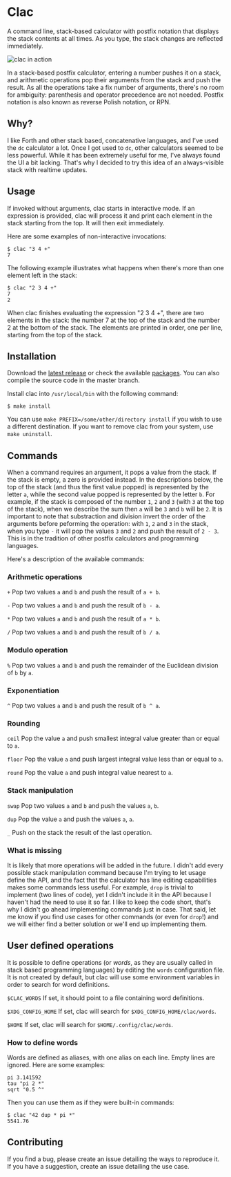 # Clac

A command line, stack-based calculator with postfix notation that
displays the stack contents at all times. As you type, the stack
changes are reflected immediately.

![clac in action](http://files.soveran.com/misc/clac.gif)

In a stack-based postfix calculator, entering a number pushes it
on a stack, and arithmetic operations pop their arguments from the
stack and push the result. As all the operations take a fix number
of arguments, there's no room for ambiguity: parenthesis and operator
precedence are not needed. Postfix notation is also known as reverse
Polish notation, or RPN.

Why?
----

I like Forth and other stack based, concatenative languages, and
I've used the `dc` calculator a lot. Once I got used to `dc`, other
calculators seemed to be less powerful. While it has been extremely
useful for me, I've always found the UI a bit lacking. That's why
I decided to try this idea of an always-visible stack with realtime
updates.

Usage
-----

If invoked without arguments, clac starts in interactive mode. If
an expression is provided, clac will process it and print each
element in the stack starting from the top. It will then exit
immediately.

Here are some examples of non-interactive invocations:

```terminal
$ clac "3 4 +"
7
```

The following example illustrates what happens when there's more
than one element left in the stack:

```terminal
$ clac "2 3 4 +"
7
2
```

When clac finishes evaluating the expression "2 3 4 +", there are
two elements in the stack: the number 7 at the top of the stack and
the number 2 at the bottom of the stack. The elements are printed
in order, one per line, starting from the top of the stack.

Installation
------------

Download the [latest release][releases] or check the available
[packages][packages]. You can also compile the source code in the
master branch.

[releases]: https://github.com/soveran/clac/releases
[packages]: https://github.com/soveran/clac/wiki/Distribution-Packages

Install clac into `/usr/local/bin` with the following command:

    $ make install

You can use `make PREFIX=/some/other/directory install` if you wish
to use a different destination. If you want to remove clac from
your system, use `make uninstall`.

Commands
--------

When a command requires an argument, it pops a value from the stack.
If the stack is empty, a zero is provided instead. In the descriptions
below, the top of the stack (and thus the first value popped) is
represented by the letter `a`, while the second value popped is
represented by the letter `b`. For example, if the stack is composed
of the number `1`, `2` and `3` (with `3` at the top of the stack),
when we describe the sum then `a` will be `3` and `b` will be `2`.
It is important to note that substraction and division invert the
order of the arguments before peforming the operation: with `1`,
`2` and `3` in the stack, when you type `-` it will pop the values
`3` and `2` and push the result of `2 - 3`. This is in the tradition
of other postfix calculators and programming languages.

Here's a description of the available commands:

### Arithmetic operations

`+` 
Pop two values `a` and `b` and push the result of `a + b`.

`-` 
Pop two values `a` and `b` and push the result of `b - a`.

`*` 
Pop two values `a` and `b` and push the result of `a * b`.

`/` 
Pop two values `a` and `b` and push the result of `b / a`.

### Modulo operation

`%`
Pop two values `a` and `b` and push the remainder of the Euclidean
division of `b` by `a`.

### Exponentiation

`^` 
Pop two values `a` and `b` and push the result of `b ^ a`.

### Rounding

`ceil`
Pop the value `a` and push smallest integral value greater than or
equal to `a`.

`floor`
Pop the value `a` and push largest integral value less than or equal
to `a`.

`round`
Pop the value `a` and push integral value nearest to `a`.

### Stack manipulation

`swap` 
Pop two values `a` and `b` and push the values `a`, `b`.

`dup`
Pop the value `a` and push the values `a`, `a`.

`_` 
Push on the stack the result of the last operation.

### What is missing

It is likely that more operations will be added in the future. I
didn't add every possible stack manipulation command because I'm
trying to let usage define the API, and the fact that the calculator
has line editing capabilities makes some commands less useful. For
example, `drop` is trivial to implement (two lines of code), yet I
didn't include it in the API because I haven't had the need to use
it so far. I like to keep the code short, that's why I didn't go
ahead implementing commands just in case. That said, let me know
if you find use cases for other commands (or even for `drop`!) and
we will either find a better solution or we'll end up implementing
them.

User defined operations
-----------------------

It is possible to define operations (or _words_, as they are usually
called in stack based programming languages) by editing the `words`
configuration file. It is not created by default, but clac will use
some environment variables in order to search for word definitions.

`$CLAC_WORDS`
If set, it should point to a file containing word definitions.

`$XDG_CONFIG_HOME`
If set, clac will search for `$XDG_CONFIG_HOME/clac/words`.

`$HOME`
If set, clac will search for `$HOME/.config/clac/words`.

### How to define words

Words are defined as aliases, with one alias on each line. Empty
lines are ignored. Here are some examples:

```
pi 3.141592
tau "pi 2 *"
sqrt "0.5 ^"
```

Then you can use them as if they were built-in commands:

```
$ clac "42 dup * pi *"
5541.76
```


Contributing
------------

If you find a bug, please create an issue detailing the ways to
reproduce it. If you have a suggestion, create an issue detailing
the use case.
